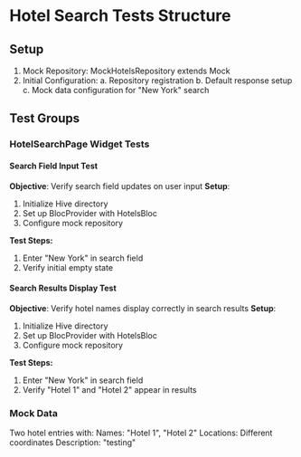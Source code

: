 # Hotel Search Tests Structure

## Setup
1. Mock Repository: MockHotelsRepository extends Mock
2. Initial Configuration:
   a. Repository registration
   b. Default response setup
   c. Mock data configuration for "New York" search

## Test Groups

### HotelSearchPage Widget Tests
#### Search Field Input Test
**Objective**: Verify search field updates on user input
**Setup**:
1. Initialize Hive directory
2. Set up BlocProvider with HotelsBloc
3. Configure mock repository

**Test Steps:**
1. Enter "New York" in search field
2. Verify initial empty state

#### Search Results Display Test
**Objective**: Verify hotel names display correctly in search results
**Setup**:
1. Initialize Hive directory
2. Set up BlocProvider with HotelsBloc
3. Configure mock repository

**Test Steps:**
1. Enter "New York" in search field
2. Verify "Hotel 1" and "Hotel 2" appear in results

### Mock Data
Two hotel entries with:
Names: "Hotel 1", "Hotel 2"
Locations: Different coordinates
Description: "testing"
